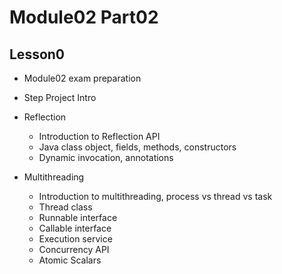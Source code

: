 # Module02 Part02

## Lesson0

- Module02 exam preparation
- Step Project Intro
- Reflection
    - Introduction to Reflection API
    - Java class object, fields, methods, constructors
    - Dynamic invocation, annotations

- Multithreading
    - Introduction to multithreading, process vs thread vs task
    - Thread class
    - Runnable interface
    - Callable interface
    - Execution service
    - Concurrency API
    - Atomic Scalars